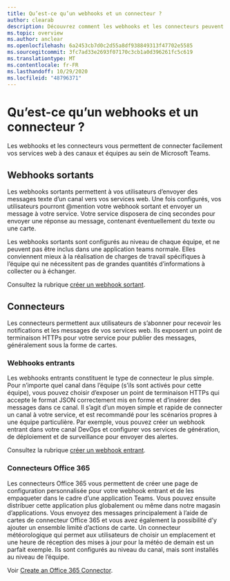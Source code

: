 ```yaml
---
title: Qu’est-ce qu’un webhooks et un connecteur ?
author: clearab
description: Découvrez comment les webhooks et les connecteurs peuvent connecter vos services Web au client Teams.
ms.topic: overview
ms.author: anclear
ms.openlocfilehash: 6a2453cb7d0c2d55a8df938849313f47702e5585
ms.sourcegitcommit: 3fc7ad33e2693f07170c3cb1a0d396261fc5c619
ms.translationtype: MT
ms.contentlocale: fr-FR
ms.lasthandoff: 10/29/2020
ms.locfileid: "48796371"
---
```

# <a name="what-are-webhooks-and-connectors"></a>Qu’est-ce qu’un webhooks et un connecteur ?

Les webhooks et les connecteurs vous permettent de connecter facilement vos services web à des canaux et équipes au sein de Microsoft Teams. 

## <a name="outgoing-webhooks"></a>Webhooks sortants

Les webhooks sortants permettent à vos utilisateurs d’envoyer des messages texte d’un canal vers vos services web. Une fois configurés, vos utilisateurs pourront @mention votre webhook sortant et envoyer un message à votre service. Votre service disposera de cinq secondes pour envoyer une réponse au message, contenant éventuellement du texte ou une carte.

Les webhooks sortants sont configurés au niveau de chaque équipe, et ne peuvent pas être inclus dans une application teams normale. Elles conviennent mieux à la réalisation de charges de travail spécifiques à l’équipe qui ne nécessitent pas de grandes quantités d’informations à collecter ou à échanger.

Consultez la rubrique [créer un webhook sortant](~/webhooks-and-connectors/how-to/add-outgoing-webhook.md).

## <a name="connectors"></a>Connecteurs

Les connecteurs permettent aux utilisateurs de s’abonner pour recevoir les notifications et les messages de vos services web. Ils exposent un point de terminaison HTTPs pour votre service pour publier des messages, généralement sous la forme de cartes.

### <a name="incoming-webhooks"></a>Webhooks entrants

Les webhooks entrants constituent le type de connecteur le plus simple. Pour n’importe quel canal dans l’équipe (s’ils sont activés pour cette équipe), vous pouvez choisir d’exposer un point de terminaison HTTPs qui accepte le format JSON correctement mis en forme et d’insérer des messages dans ce canal. Il s’agit d’un moyen simple et rapide de connecter un canal à votre service, et est recommandé pour les scénarios propres à une équipe particulière. Par exemple, vous pouvez créer un webhook entrant dans votre canal DevOps et configurer vos services de génération, de déploiement et de surveillance pour envoyer des alertes.

Consultez la rubrique [créer un webhook entrant](~/webhooks-and-connectors/how-to/add-incoming-webhook.md).

### <a name="office-365-connectors"></a>Connecteurs Office 365

Les connecteurs Office 365 vous permettent de créer une page de configuration personnalisée pour votre webhook entrant et de les empaqueter dans le cadre d’une application Teams. Vous pouvez ensuite distribuer cette application plus globalement ou même dans notre magasin d’applications. Vous envoyez des messages principalement à l’aide de cartes de connecteur Office 365 et vous avez également la possibilité d’y ajouter un ensemble limité d’actions de carte. Un connecteur météorologique qui permet aux utilisateurs de choisir un emplacement et une heure de réception des mises à jour pour la météo de demain est un parfait exemple. Ils sont configurés au niveau du canal, mais sont installés au niveau de l’équipe.

Voir [Create an Office 365 Connector](~/webhooks-and-connectors/how-to/connectors-creating.md).
